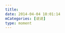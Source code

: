 ```yaml
---
title: 
date: 2014-04-04 18:01:14
mCategories: [说说]
type: moment
---
```


<div id="pics-20140404180114"></div>

<script>
var data = [
    {"link": "2014-04-04_000000.jpeg", "type": "shuoshuo"}
];
picsRender(data, "pics-20140404180114");
</script>
